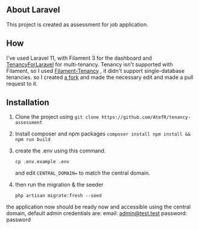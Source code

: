 ## About Laravel

This project is created as assessment for job application.

## How

I've used Laravel 11, with Filament 3 for the dashboard and [TenancyForLaravel](https://tenancyforlaravel.com/) for multi-tenancy.
Tenancy isn't supported with Filament, so I used [Filament-Tenancy](https://github.com/tomatophp/filament-tenancy) , it didn't support single-database tenancies.
so I created [a fork](https://github.com/AtefR/filament-tenancy) and made the necessary edit and made a pull request to it.

## Installation

1. Clone the project using
    `git clone https://github.com/AtefR/tenancy-assessment`

2. Install composer and npm packages
    `
        composer install
        npm install && npm run build
    `

3. create the .env using this command.
    
    `
    cp .env.example .env
    `
    
    and edit `CENTRAL_DOMAIN=` to match the central domain.

4. then run the migration & the seeder

   `
        php artisan migrate:fresh --seed
   `

the application now should be ready now and accessible using the central domain,
default admin credentials are:
    email: admin@test.test
    password: password

